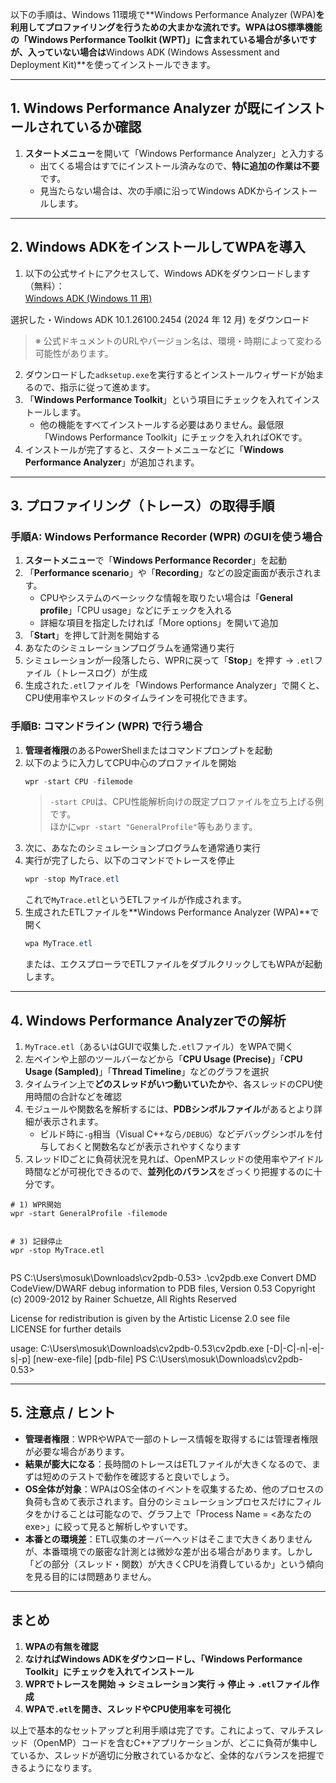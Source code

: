 以下の手順は、Windows 11環境で**Windows Performance Analyzer (WPA)**を利用してプロファイリングを行うための大まかな流れです。WPAはOS標準機能の「Windows Performance Toolkit (WPT)」に含まれている場合が多いですが、入っていない場合は**Windows ADK (Windows Assessment and Deployment Kit)**を使ってインストールできます。

---



## 1. Windows Performance Analyzer が既にインストールされているか確認

1. **スタートメニュー**を開いて「Windows Performance Analyzer」と入力する
   - 出てくる場合はすでにインストール済みなので、**特に追加の作業は不要**です。  
   - 見当たらない場合は、次の手順に沿ってWindows ADKからインストールします。

---

## 2. Windows ADKをインストールしてWPAを導入

1. 以下の公式サイトにアクセスして、Windows ADKをダウンロードします（無料）：  
   [Windows ADK (Windows 11 用)](https://learn.microsoft.com/ja-jp/windows-hardware/get-started/adk-install)

選択した・Windows ADK 10.1.26100.2454 (2024 年 12 月) をダウンロード

   > ※ 公式ドキュメントのURLやバージョン名は、環境・時期によって変わる可能性があります。  
2. ダウンロードした`adksetup.exe`を実行するとインストールウィザードが始まるので、指示に従って進めます。  
3. 「**Windows Performance Toolkit**」という項目にチェックを入れてインストールします。  
   - 他の機能をすべてインストールする必要はありません。最低限「Windows Performance Toolkit」にチェックを入れればOKです。  
4. インストールが完了すると、スタートメニューなどに「**Windows Performance Analyzer**」が追加されます。

---

## 3. プロファイリング（トレース）の取得手順

### 手順A: Windows Performance Recorder (WPR) のGUIを使う場合

1. **スタートメニュー**で「**Windows Performance Recorder**」を起動  
2. 「**Performance scenario**」や「**Recording**」などの設定画面が表示されます。  
   - CPUやシステムのベーシックな情報を取りたい場合は「**General profile**」「CPU usage」などにチェックを入れる  
   - 詳細な項目を指定したければ「More options」を開いて追加  
3. 「**Start**」を押して計測を開始する  
4. あなたのシミュレーションプログラムを通常通り実行  
5. シミュレーションが一段落したら、WPRに戻って「**Stop**」を押す → `.etl`ファイル（トレースログ）が生成  
6. 生成された`.etl`ファイルを「Windows Performance Analyzer」で開くと、CPU使用率やスレッドのタイムラインを可視化できます。

### 手順B: コマンドライン (WPR) で行う場合

1. **管理者権限**のあるPowerShellまたはコマンドプロンプトを起動  
2. 以下のように入力してCPU中心のプロファイルを開始
   ```powershell
   wpr -start CPU -filemode
   ```
   > `-start CPU`は、CPU性能解析向けの既定プロファイルを立ち上げる例です。  
   > ほかに`wpr -start "GeneralProfile"`等もあります。  
3. 次に、あなたのシミュレーションプログラムを通常通り実行  
4. 実行が完了したら、以下のコマンドでトレースを停止
   ```powershell
   wpr -stop MyTrace.etl
   ```
   これで`MyTrace.etl`というETLファイルが作成されます。  
5. 生成されたETLファイルを**Windows Performance Analyzer (WPA)**で開く  
   ```powershell
   wpa MyTrace.etl
   ```
   または、エクスプローラでETLファイルをダブルクリックしてもWPAが起動します。

---

## 4. Windows Performance Analyzerでの解析

1. `MyTrace.etl`（あるいはGUIで収集した`.etl`ファイル）をWPAで開く  
2. 左ペインや上部のツールバーなどから「**CPU Usage (Precise)**」「**CPU Usage (Sampled)**」「**Thread Timeline**」などのグラフを選択  
3. タイムライン上で**どのスレッドがいつ動いていたか**や、各スレッドのCPU使用時間の合計などを確認  
4. モジュールや関数名を解析するには、**PDBシンボルファイル**があるとより詳細が表示されます。  
   - ビルド時に`-g`相当（Visual C++なら`/DEBUG`）などデバッグシンボルを付与しておくと関数名などが表示されやすくなります  
5. スレッドIDごとに負荷状況を見れば、OpenMPスレッドの使用率やアイドル時間などが可視化できるので、**並列化のバランス**をざっくり把握するのに十分です。





```
# 1) WPR開始
wpr -start GeneralProfile -filemode


# 3) 記録停止
wpr -stop MyTrace.etl


```



PS C:\Users\mosuk\Downloads\cv2pdb-0.53> .\cv2pdb.exe
Convert DMD CodeView/DWARF debug information to PDB files, Version 0.53
Copyright (c) 2009-2012 by Rainer Schuetze, All Rights Reserved

License for redistribution is given by the Artistic License 2.0
see file LICENSE for further details

usage: C:\Users\mosuk\Downloads\cv2pdb-0.53\cv2pdb.exe [-D<version>|-C|-n|-e|-s<C>|-p<embedded-pdb>] <exe-file> [new-exe-file] [pdb-file]
PS C:\Users\mosuk\Downloads\cv2pdb-0.53>




---

## 5. 注意点 / ヒント

- **管理者権限**：WPRやWPAで一部のトレース情報を取得するには管理者権限が必要な場合があります。  
- **結果が膨大になる**：長時間のトレースはETLファイルが大きくなるので、まずは短めのテストで動作を確認すると良いでしょう。  
- **OS全体が対象**：WPAはOS全体のイベントを収集するため、他のプロセスの負荷も含めて表示されます。自分のシミュレーションプロセスだけにフィルタをかけることは可能なので、グラフ上で「Process Name = <あなたのexe>」に絞って見ると解析しやすいです。  
- **本番との環境差**：ETL収集のオーバーヘッドはそこまで大きくありませんが、本番環境での厳密な計測とは微妙な差が出る場合があります。しかし「どの部分（スレッド・関数）が大きくCPUを消費しているか」という傾向を見る目的には問題ありません。

---

## まとめ

1. **WPAの有無を確認**  
2. **なければWindows ADKをダウンロードし、「Windows Performance Toolkit」にチェックを入れてインストール**  
3. **WPRでトレースを開始 → シミュレーション実行 → 停止 → `.etl`ファイル作成**  
4. **WPAで`.etl`を開き、スレッドやCPU使用率を可視化**  

以上で基本的なセットアップと利用手順は完了です。これによって、マルチスレッド（OpenMP）コードを含むC++アプリケーションが、どこに負荷が集中しているか、スレッドが適切に分散されているかなど、全体的なバランスを把握できるようになります。